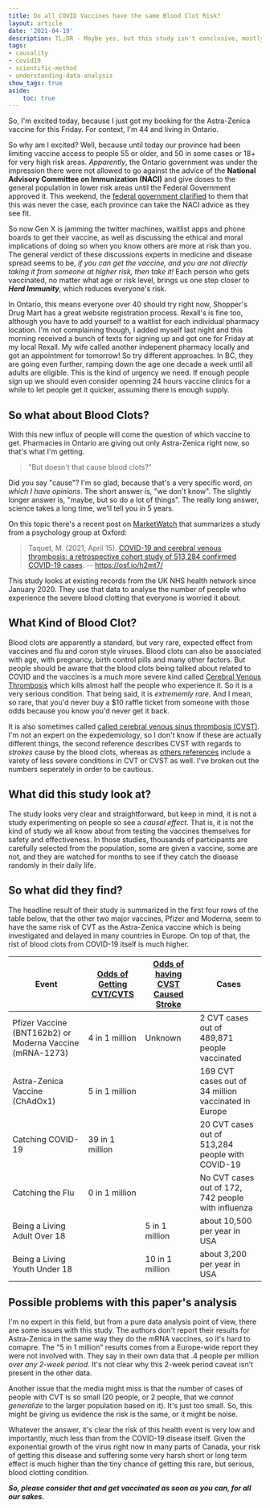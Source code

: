 ```yaml
---
title: Do all COVID Vaccines have the same Blood Clot Risk?
layout: article
date: '2021-04-19'
description: TL;DR - Maybe yes, but this study isn't conclusive, mostly because they are so, incredibly few cases of the blood clot condition.
tags: 
- causality
- covid19
- scientific-method
- understanding-data-analysis
show_tags: true
aside: 
    toc: true
---
```


So, I'm excited today, because I just got my booking for the Astra-Zenica vaccine for this Friday. For context, I'm 44 and living in Ontario. 

So why am I excited? Well, because until today our province had been limiting vaccine access to people 55 or older, and 50 in some cases or 18+ for very high risk areas. *Apparently*, the Ontario government was under the impression there were not allowed to go against the advice of the **National Advisory Committee on Immunization (NACI)** and give doses to the general population in lower risk areas until the Federal Government approved it. This weekend, the [federal government clarified](https://www.cbc.ca/news/canada/toronto/ontario-pharamcists-astrazeneca-age-eligibility-1.5992514) to them that this was never the case, each province can take the NACI advice as they see fit.

So now Gen X is jamming the twitter machines, waitlist apps and phone boards to get their vaccine, as well as discussing the ethical and moral implications of doing so when you know others are more at risk than you. The general verdict of these discussions experts in medicine and disease spread seems to be, *if you can get the vaccine, and you are not directly taking it from someone at higher risk, then take it!*  Each person who gets vaccinated, no matter what age or risk level, brings us one step closer to ***Herd Immunity***, which reduces everyone's risk. 

In Ontario, this means everyone over 40 should try right now, Shopper's Drug Mart has a great website registration process. Rexall's is fine too, although you have to add yourself to a waitlist for each individual pharmacy location. I'm not complaining though, I added myself last night and this morning received a bunch of texts for signing up and got one for Friday at my local Rexall. My wife called another indepenent pharmacy locally and got an appointment for tomorrow! So try different approaches. In BC, they are going even further, ramping down the age one decade a week until all adults are eligible. This is the kind of urgency we need. If enough people sign up we should even consider openning 24 hours vaccine clinics for a while to let people get it quicker, assuming there is enough supply.

## So what about Blood Clots?

With this new influx of people will come the question of which vaccine to get. Pharmacies in Ontario are giving out only Astra-Zenica right now, so that's what I'm getting. 

> "But doesn't that cause blood clots?"

Did you say "cause"? I'm so glad, because that's a very specific word, *on which I have opinions*. The short answer is, "we don't know". The slightly longer answer is, "maybe, but so do a lot of things". The really long answer, science takes a long time, we'll tell you in 5 years. 

On this topic there's a recent post on [MarketWatch](https://www.marketwatch.com/story/blood-clots-as-prevalent-with-pfizer-and-moderna-vaccine-as-with-astrazenecas-report-2021-04-15) that summarizes a study from a psychology group at Oxford: 

> Taquet, M. (2021, April 15). [COVID-19 and cerebral venous thrombosis: a retrospective cohort study of 513,284 confirmed COVID-19 cases](https://osf.io/h2mt7/). -- https://osf.io/h2mt7/

This study looks at existing records from the UK NHS health network since January 2020. They use that data to analyse the number of people who experience the severe blood clotting that everyone is worried it about. 

## What Kind of Blood Clot?

Blood clots are apparently a standard, but very rare, expected effect from vaccines and flu and coron style viruses. Blood clots can also be associated with age, with pregnancy, birth control pills and many other factors. But people should be aware that the blood clots being talked about related to COVID and the vaccines is a much more severe kind called [Cerebral Venous Thrombosis](https://www.hopkinsmedicine.org/health/conditions-and-diseases/cerebral-venous-sinus-thrombosis#:~:text=What%20is%20cerebral%20venous%20sinus,brain%20tissues%2C%20forming%20a%20hemorrhage.) which kills almost half the people who experience it. So it is a very serious condition. That being said, it is *extrememly rare*. And I mean, so rare, that you'd never buy a $10 raffle ticket from someone with those odds because you know you'd never get it back. 

It is also sometimes called [called cerebral venous sinus thrombosis (CVST)](https://www.ncbi.nlm.nih.gov/pmc/articles/PMC5797620/#:~:text=Cerebral%20venous%20thrombosis%20(CVT)%2C,of%20childbearing%20age%2C%20and%20children.). I'm not an expert on the expedemiology, so I don't know if these are actually different things, the second reference describes CVST with regards to *strokes* cause by the blood clots, whereas as [others references](https://www.ncbi.nlm.nih.gov/pmc/articles/PMC5797620/#:~:text=Cerebral%20venous%20thrombosis%20(CVT)%2C,of%20childbearing%20age%2C%20and%20children.) include a varety of less severe conditions in CVT or CVST as well. I've broken out the numbers seperately in order to be cautious.

## What did this study look at?

The study looks very clear and straightforward, but keep in mind, it is not a study experimenting on people so see a *causal effect*. That is, it is not the kind of study we all know about from testing the vaccines themselves for safety and effectiveness. In those studies, thousands of participants are carefully selected from the population, some are given a vaccine, some are not, and they are watched for months to see if they catch the disease randomly in their daily life.

## So what did they find?

The headline result of their study is summarized in the first four rows of the table below, that the other two major vaccines, Pfizer and Moderna, seem to have the same risk of CVT as the Astra-Zenica vaccine which is being investigated and delayed in many countries in Europe. On top of that, the rist of blood clots from COVID-19 itself is much higher. 

| Event                         | [Odds of Getting CVT/CVTS](https://osf.io/a9jdq/) | [Odds of having CVST Caused Stroke](https://www.hopkinsmedicine.org/health/conditions-and-diseases/cerebral-venous-sinus-thrombosis#:~:text=What%20is%20cerebral%20venous%20sinus,brain%20tissues%2C%20forming%20a%20hemorrhage.) | Cases                                              |
| ----------------------------- | ------------------------------------------------- | ------------------------------------------------------------ | -------------------------------------------------- |
| Pfizer Vaccine (BNT162b2) or Moderna Vaccine (mRNA-1273)           | 4 in 1 million                                     | Unknown | 2 CVT cases out of 489,871 people vaccinated |
| Astra-Zenica Vaccine (ChAdOx1)       | 5 in 1 million                                    |                                                              | 169 CVT cases out of 34 million vaccinated in Europe |
| Catching COVID-19             | 39 in 1 million                                   |                                                              | 20 CVT cases out of 513,284 people with COVID-19   |
| Catching the Flu              | 0 in 1 million                                    |                                                              | No CVT cases out of 172, 742 people with influenza |
| Being a Living Adult Over 18  |                                                   | 5 in 1 million                                               | about 10,500 per year in USA                       |
| Being a Living Youth Under 18 |                                                   | 10 in 1 million                                              | about 3,200 per year in USA                        |

## Possible problems with this paper's analysis

I'm no expert in this field, but from a pure data analysis point of view, there are some issues with this study. The authors don't report their results for Astra-Zenica in the same way they do the mRNA vaccines, so it's hard to comapre. The "5 in 1 million" results comes from a Europe-wide report they were not involved with. They say in their own data that .4 people per million *over any 2-week period*. It's not clear why this 2-week period caveat isn't present in the other data.

Another issue that the media might miss is that the number of cases of people with CVT is so small (20 people, or 2 people, that we *cannot generalize* to the larger population based on it). It's just too small. So, this might be giving us evidence the risk is the same, or it might be noise. 

Whatever the answer, it's clear the risk of this health event is very low and importantly, much less than from the COVID-19 disease itself. Given the exponential growth of the virus right now in many parts of Canada, your risk of getting this disease and suffering some very harsh short or long term effect is much higher than the tiny chance of getting this rare, but serious, blood clotting condition. 

***So, please consider that and get vaccinated as soon as you can, for all our sakes.***